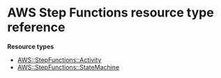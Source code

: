 # AWS Step Functions resource type reference<a name="AWS_StepFunctions"></a>

**Resource types**
+ [AWS::StepFunctions::Activity](aws-resource-stepfunctions-activity.md)
+ [AWS::StepFunctions::StateMachine](aws-resource-stepfunctions-statemachine.md)